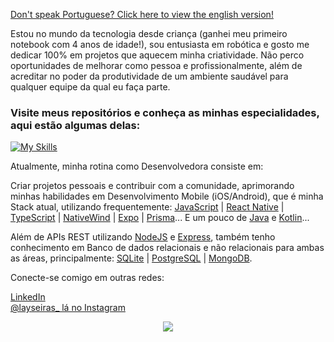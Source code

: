 <a href="https://github.com/laysaalves/laysaalves/blob/main/README.md">Don't speak Portuguese? Click here to view the english version!</a>

Estou no mundo da tecnologia desde criança (ganhei meu primeiro notebook com 4 anos de idade!), sou entusiasta em robótica e gosto me dedicar 100% em projetos que aquecem minha criatividade. Não perco oportunidades de melhorar como pessoa e profissionalmente, além de acreditar no poder da produtividade de um ambiente saudável para qualquer equipe da qual eu faça parte.

### Visite meus repositórios e conheça as minhas especialidades, aqui estão algumas delas:

[![My Skills](https://skillicons.dev/icons?i=react,ts,tailwind,javascript,nodejs,sqlite,prisma,postgresql,mysql,express,mongodb)](https://skillicons.dev)

Atualmente, minha rotina como Desenvolvedora consiste em:

Criar projetos pessoais e contribuir com a comunidade, aprimorando minhas habilidades em  Desenvolvimento Mobile (iOS/Android), que é minha Stack atual, utilizando frequentemente: [JavaScript](https://developer.mozilla.org/en-US/docs/Web/JavaScript) | [React Native](https://reactnative.dev/) | [TypeScript](https://www.typescriptlang.org/) | [NativeWind](https://www.nativewind.dev/) | [Expo](https://expo.dev/) | [Prisma](https://www.prisma.io/)... E um pouco de [Java](https://www.oracle.com/br/java/technologies/downloads/) e [Kotlin](https://kotlinlang.org/)...

Além de APIs REST utilizando [NodeJS](https://nodejs.org/docs/latest/api/) e [Express](https://expressjs.com/pt-br/), também tenho conhecimento em Banco de dados relacionais e não relacionais para ambas as áreas, principalmente: [SQLite](https://www.sqlite.org/) | [PostgreSQL](https://www.postgresql.org/) | [MongoDB](https://www.mongodb.com/docs/).

Conecte-se comigo em outras redes:

[LinkedIn](https://www.linkedin.com/in/laysaalves/) <br />
[@layseiras_  lá no Instagram](https://instagram.com/layseiras_) <br />

<div align="center">
    <img align="center" src="https://github-readme-stats.vercel.app/api?username=laysaalves&show_icons=true&theme=tokyonight&hide_border=true" />
  </a>
</div>
